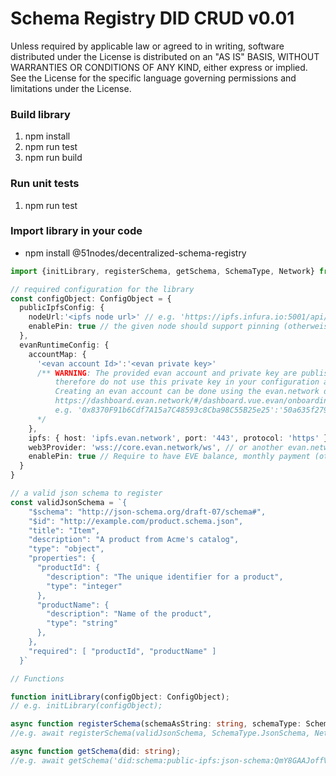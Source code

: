 # Schema Registry DID CRUD v0.01

Unless required by applicable law or agreed to in writing, software distributed under the License is distributed on an "AS IS" BASIS, WITHOUT WARRANTIES OR CONDITIONS OF ANY KIND, either express or implied. See the License for the specific language governing permissions and limitations under the License.

### Build library
1.  npm install
1.  npm run test
1.  npm run build

### Run unit tests
1. npm run test

### Import library in your code

* npm install @51nodes/decentralized-schema-registry

```typescript
import {initLibrary, registerSchema, getSchema, SchemaType, Network} from '@51nodes/decentralized-schema-registry'

// required configuration for the library
const configObject: ConfigObject = {
  publicIpfsConfig: {
    nodeUrl:'<ipfs node url>' // e.g. 'https://ipfs.infura.io:5001/api/v0',
    enablePin: true // the given node should support pinning (otherweise an error will be shown)
  },
  evanRuntimeConfig: {
    accountMap: {
      '<evan account Id>':'<evan private key>'
      /** WARNING: The provided evan account and private key are published on gitHub and only for example purposes,
          therefore do not use this private key in your configuration and on any network.
          Creating an evan account can be done using the evan.network dashboard
          https://dashboard.evan.network/#/dashboard.vue.evan/onboarding.vue.evan/sign-up 
          e.g. '0x8370F91b6Cdf7A15a7C48593c8Cba98C55B25e25':'50a635f2797d04e93c3c5d799099e42dbf116dcc04867ad6fbce83f1ec4cdfce'
      */
    },
    ipfs: { host: 'ipfs.evan.network', port: '443', protocol: 'https' }, // or another evan.network ipfs provider
    web3Provider: 'wss://core.evan.network/ws', // or another evan.network web3 provider
    enablePin: true // Require to have EVE balance, monthly payment (otherweise it will not be pinned, and no error will be shown)
  }
}

// a valid json schema to register
const validJsonSchema = `{
    "$schema": "http://json-schema.org/draft-07/schema#",
    "$id": "http://example.com/product.schema.json",
    "title": "Item",
    "description": "A product from Acme's catalog",
    "type": "object",
    "properties": {
      "productId": {
        "description": "The unique identifier for a product",
        "type": "integer"
      },
      "productName": {
        "description": "Name of the product",
        "type": "string"
      },
    },
    "required": [ "productId", "productName" ]
  }`

// Functions

function initLibrary(configObject: ConfigObject);
// e.g. initLibrary(configObject);

async function registerSchema(schemaAsString: string, schemaType: SchemaType, network: Network);
//e.g. await registerSchema(validJsonSchema, SchemaType.JsonSchema, Network PublicIpfs);

async function getSchema(did: string);
//e.g. await getSchema('did:schema:public-ipfs:json-schema:QmY8GAAJoffVZBH1JYvta2LRZxsPaUYVQ1FGTaxwK3vV7n')

```
